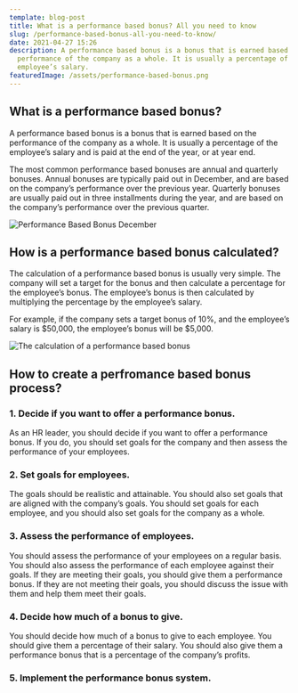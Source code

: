 ```yaml
---
template: blog-post
title: What is a performance based bonus? All you need to know
slug: /performance-based-bonus-all-you-need-to-know/
date: 2021-04-27 15:26
description: A performance based bonus is a bonus that is earned based on the
  performance of the company as a whole. It is usually a percentage of the
  employee’s salary.
featuredImage: /assets/performance-based-bonus.png
---
```

## What is a performance based bonus?

A performance based bonus is a bonus that is earned based on the performance of the company as a whole. It is usually a percentage of the employee’s salary and is paid at the end of the year, or at year end.

The most common performance based bonuses are annual and quarterly bonuses. Annual bonuses are typically paid out in December, and are based on the company’s performance over the previous year. Quarterly bonuses are usually paid out in three installments during the year, and are based on the company’s performance over the previous quarter.

![Performance Based Bonus December](https://media.giphy.com/media/AXXwbwfJZFf0QawMxl/giphy.gif)

## How is a performance based bonus calculated?

The calculation of a performance based bonus is usually very simple. The company will set a target for the bonus and then calculate a percentage for the employee’s bonus. The employee’s bonus is then calculated by multiplying the percentage by the employee’s salary.

For example, if the company sets a target bonus of 10%, and the employee’s salary is $50,000, the employee’s bonus will be $5,000.

![The calculation of a performance based bonus](https://media.giphy.com/media/XZkqrQeqkxelW/giphy.gif)

## How to create a perfromance based bonus process?

### 1. Decide if you want to offer a performance bonus.

As an HR leader, you should decide if you want to offer a performance bonus. If you do, you should set goals for the company and then assess the performance of your employees.

### 2. Set goals for employees.

The goals should be realistic and attainable. You should also set goals that are aligned with the company’s goals. You should set goals for each employee, and you should also set goals for the company as a whole.

### 3. Assess the performance of employees.

You should assess the performance of your employees on a regular basis. You should also assess the performance of each employee against their goals. If they are meeting their goals, you should give them a performance bonus. If they are not meeting their goals, you should discuss the issue with them and help them meet their goals.

### 4. Decide how much of a bonus to give.

You should decide how much of a bonus to give to each employee. You should give them a percentage of their salary. You should also give them a performance bonus that is a percentage of the company’s profits.

### 5. Implement the performance bonus system.